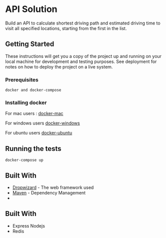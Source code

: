 # API Solution

Build an API to calculate shortest driving path and estimated driving time to visit all specified locations, starting from the first in the list.

## Getting Started

These instructions will get you a copy of the project up and running on your local machine for development and testing purposes. See deployment for notes on how to deploy the project on a live system.

### Prerequisites

```
docker and docker-compose
```

### Installing docker

For mac users : 
[docker-mac](https://www.docker.com/docker-mac)

For windows users
[docker-windows](https://www.docker.com/docker-windows)

For ubuntu users
[docker-ubuntu](https://www.docker.com/docker-ubuntu)


## Running the tests

```
docker-compose up
```


## Built With

* [Dropwizard](http://www.dropwizard.io/1.0.2/docs/) - The web framework used
* [Maven](https://maven.apache.org/) - Dependency Management
* 

## Built With
* Express Nodejs
* Redis 

